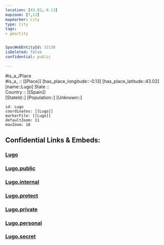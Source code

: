 ```yaml
---
location: [43.02,-0.13] 
mapzoom: [7,12] 
mapmarker: city 
type: City
tags:
- geo/City


SpocWebEntityId: 32138
isDeleted: false
confidential: public

---
```

#is_a_/Place  
#is_a_ :: [[Place]] 
[has_place_longitude::-0.13] 
[has_place_latitude::43.02] 
[name::Lugo] 
State ::  
Country :: [[Spain]]  
[StateId::] 
[Population::] 
[Unknown::] 


```leaflet
id: Lugo
coordinates: [[Lugo]] 
markerFile: [[Lugo]] 
defaultZoom: 11 
maxZoom: 18
```


## Confidential Links & Embeds: 

### [Lugo](/_Standards/Earth/Continent/Europe/Europe~West/France/regions~France/Occitanie/departments~Occitanie/Hautes-Pyrénées/communes~Hautes-Pyrénées/Argelès-Gazost/cities~Argelès-Gazost/Lugo.md) 

### [Lugo.public](/_public/Earth/Continent/Europe/Europe~West/France/regions~France/Occitanie/departments~Occitanie/Hautes-Pyrénées/communes~Hautes-Pyrénées/Argelès-Gazost/cities~Argelès-Gazost/Lugo.public.md) 

### [Lugo.internal](/_internal/Earth/Continent/Europe/Europe~West/France/regions~France/Occitanie/departments~Occitanie/Hautes-Pyrénées/communes~Hautes-Pyrénées/Argelès-Gazost/cities~Argelès-Gazost/Lugo.internal.md) 

### [Lugo.protect](/_protect/Earth/Continent/Europe/Europe~West/France/regions~France/Occitanie/departments~Occitanie/Hautes-Pyrénées/communes~Hautes-Pyrénées/Argelès-Gazost/cities~Argelès-Gazost/Lugo.protect.md) 

### [Lugo.private](/_private/Earth/Continent/Europe/Europe~West/France/regions~France/Occitanie/departments~Occitanie/Hautes-Pyrénées/communes~Hautes-Pyrénées/Argelès-Gazost/cities~Argelès-Gazost/Lugo.private.md) 

### [Lugo.personal](/_personal/Earth/Continent/Europe/Europe~West/France/regions~France/Occitanie/departments~Occitanie/Hautes-Pyrénées/communes~Hautes-Pyrénées/Argelès-Gazost/cities~Argelès-Gazost/Lugo.personal.md) 

### [Lugo.secret](/_secret/Earth/Continent/Europe/Europe~West/France/regions~France/Occitanie/departments~Occitanie/Hautes-Pyrénées/communes~Hautes-Pyrénées/Argelès-Gazost/cities~Argelès-Gazost/Lugo.secret.md)

